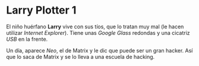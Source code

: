 # Larry Plotter 1

El niño huérfano **Larry** vive con sus tíos, que lo tratan muy mal (le hacen utilizar *Internet Explorer*).
Tiene unas *Google Glass* redondas y una cicatriz *USB* en la frente.


Un día, aparece *Neo*, el de Matrix y le dic que puede ser un gran hacker.
Así que lo saca de Matrix y se lo lleva a una escuela de hacking.
